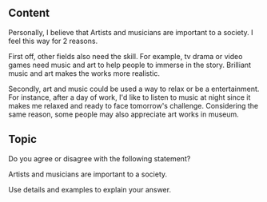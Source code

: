 ## Content
Personally, I believe that Artists and musicians are important to a society. I feel this way for 2 reasons.

First off, other fields also need the skill. For example, tv drama or video games need music and art to help people to immerse in the story. Brilliant music and art makes the works more realistic.

Secondly, art and music could be used a way to relax or be a entertainment. For instance, after a day of work, I'd like to listen to music at night since it makes me relaxed and ready to face tomorrow's challenge. Considering the same reason, some people may also appreciate art works in museum.

## Topic
Do you agree or disagree with the following statement?

Artists and musicians are important to a society.

Use details and examples to explain your answer.
